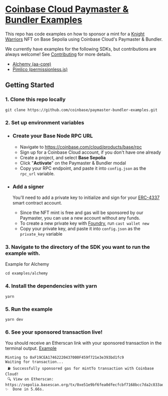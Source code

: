 # [Coinbase Cloud Paymaster & Bundler Examples](https://github.com/coinbase/paymaster-bundler-examples)

This repo has code examples on how to sponsor a mint for a [Knight Warriors](https://sepolia.basescan.org/token/0x66519fcaee1ed65bc9e0acc25ccd900668d3ed49) NFT on Base Sepolia using Coinbase Cloud's Paymaster & Bundler.

We currently have examples for the following SDKs, but contributions are always welcome! See [Contributing](https://github.com/coinbase/paymaster-bundler-examples/blob/master/CONTRIBUTING.md) for more details.

- [Alchemy (aa-core)](https://github.com/coinbase/paymaster-bundler-examples/tree/master/examples/alchemy)
- [Pimlico (permissionless.js)](https://github.com/coinbase/paymaster-bundler-examples/tree/master/examples/pimlico)

## Getting Started

### 1. Clone this repo locally
```
git clone https://github.com/coinbase/paymaster-bundler-examples.git
```

### 2. Set up environment variables
- ### Create your Base Node RPC URL
    - Navigate to https://coinbase.com/cloud/products/base/rpc
    - Sign up for a Coinbase Cloud account, if you don't have one already
    - Create a project, and select **Base Sepolia**
    - Click "**Activate**" on the Paymaster & Bundler modal
    - Copy your RPC endpoint, and paste it into `config.json` as the `rpc_url` variable.

- ### Add a signer
    You'll need to add a private key to initialize and sign for your [ERC-4337](https://www.erc4337.io/) smart contract account.
    - Since the NFT mint is free and gas will be sponsored by our Paymaster, you can use a new account without any funds.
    - To create a new private key with [Foundry](https://book.getfoundry.sh/reference/cast/cast-wallet-new), run `cast wallet new`
    - Copy your private key, and paste it into `config.json` as the `private_key` variable

### 3. Navigate to the directory of the SDK you want to run the example with.
Example for Alchemy
```
cd examples/alchemy
```

### 4. Install the dependencies with yarn
```
yarn
```

### 5. Run the example
```
yarn dev
```

### 6. See your sponsored transaction live!
You should receive an Etherscan link with your sponsored transaction in the terminal output. [Example](https://sepolia.basescan.org/tx/0xe51e9bf6fea0dfecfcbf7168bcc7da2c833ad0dcac5651940953a89857674885)

```
Minting to 0xF19CEA17462220437000F459f721e3e393bd1fc9
Waiting for transaction...
 ⛽ Successfully sponsored gas for mintTo transaction with Coinbase Cloud!
 🔍 View on Etherscan: https://sepolia.basescan.org/tx/0xe51e9bf6fea0dfecfcbf7168bcc7da2c833ad0dcac5651940953a89857674885
✨  Done in 5.66s.
```